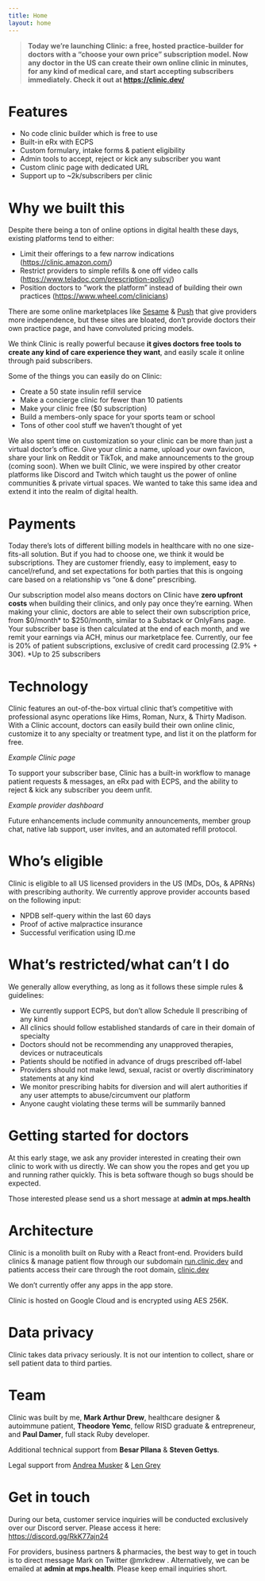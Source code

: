 ```yaml
---
title: Home
layout: home
---
```


> __Today we’re launching Clinic: a free, hosted practice-builder for doctors with a “choose your own price” subscription model. Now any doctor in the US can create their own online clinic in minutes, for any kind of medical care, and start accepting subscribers immediately. Check it out at https://clinic.dev/__

# Features
* No code clinic builder which is free to use
* Built-in eRx with ECPS
* Custom formulary, intake forms & patient eligibility
* Admin tools to accept, reject or kick any subscriber you want
* Custom clinic page with dedicated URL
* Support up to ~2k/subscribers per clinic

# Why we built this

Despite there being a ton of online options in digital health these days, existing platforms tend to either:
 
* Limit their offerings to a few narrow indications (https://clinic.amazon.com/)
* Restrict providers to simple refills & one off video calls (https://www.teladoc.com/prescription-policy/)
* Position doctors to “work the platform” instead of building their own practices (https://www.wheel.com/clinicians)

There are some online marketplaces like <a href="https://sesamecare.com/" target="_blank">Sesame</a> & <a href="https://www.pushhealth.com/" target="_blank">Push</a> that give providers more independence, but these sites are bloated, don’t provide doctors their own practice page, and have convoluted pricing models. 

We think Clinic is really powerful because __it gives doctors free tools to create any kind of care experience they want__, and easily scale it online through paid subscribers. 

Some of the things you can easily do on Clinic:
* Create a 50 state insulin refill service
* Make a concierge clinic for fewer than 10 patients
* Make your clinic free ($0 subscription) 
* Build a members-only space for your sports team or school
* Tons of other cool stuff we haven’t thought of yet

We also spent time on customization so your clinic can be more than just a virtual doctor’s office. Give your clinic a name, upload your own favicon, share your link on Reddit or TikTok, and make announcements to the group (coming soon). When we built Clinic, we were inspired by other creator platforms like Discord and Twitch which taught us the power of online communities & private virtual spaces. We wanted to take this same idea and extend it into the realm of digital health. 

# Payments

Today there’s lots of different billing models in healthcare with no one size-fits-all solution. But if you had to choose one, we think it would be subscriptions. They are customer friendly, easy to implement, easy to cancel/refund, and set expectations for both parties that this is ongoing care based on a relationship vs “one & done” prescribing. 

Our subscription model also means doctors on Clinic have __zero upfront costs__ when building their clinics, and only pay once they’re earning.
When making your clinic, doctors are able to select their own subscription price, from $0/month* to $250/month, similar to a Substack or OnlyFans page. Your subscriber base is then calculated at the end of each month, and we remit your earnings via ACH, minus our marketplace fee. Currently, our fee is 20% of patient subscriptions, exclusive of credit card processing (2.9% + 30¢). *Up to 25 subscribers

# Technology
Clinic features an out-of-the-box virtual clinic that’s competitive with professional async operations like Hims, Roman, Nurx, & Thirty Madison.
With a Clinic account, doctors can easily build their own online clinic, customize it to any specialty or treatment type, and list it on the platform for free. 

_Example Clinic page_

To support your subscriber base, Clinic has a built-in workflow to manage patient requests & messages, an eRx pad with ECPS, and the ability to reject & kick any subscriber you deem unfit. 

_Example provider dashboard_

Future enhancements include community announcements, member group chat, native lab support, user invites, and an automated refill protocol.

# Who’s eligible
Clinic is eligible to all US licensed providers in the US (MDs, DOs, & APRNs) with prescribing authority. 
We currently approve provider accounts based on the following input:
* NPDB self-query within the last 60 days
* Proof of active malpractice insurance
* Successful verification using ID.me

# What’s restricted/what can’t I do
We generally allow everything, as long as it follows these simple rules & guidelines:
* We currently support ECPS, but don’t allow Schedule II prescribing of any kind
* All clinics should follow established standards of care in their domain of specialty 
* Doctors should not be recommending any unapproved therapies, devices or nutraceuticals 
* Patients should be notified in advance of drugs prescribed off-label
* Providers should not make lewd, sexual, racist or overtly discriminatory statements at any kind 
* We monitor prescribing habits for diversion and will alert authorities if any user attempts to abuse/circumvent our platform
* Anyone caught violating these terms will be summarily banned

# Getting started for doctors
At this early stage, we ask any provider interested in creating their own clinic to work with us directly. We can show you the ropes and get you up and running rather quickly. This is beta software though so bugs should be expected.

Those interested please send us a short message at __admin at mps.health__

# Architecture
Clinic is a monolith built on Ruby with a React front-end. Providers build clinics & manage patient flow through our subdomain <a href="https://run.clinic.dev/" target="_blank">run.clinic.dev</a> and patients access their care through the root domain, <a href="https://clinic.dev/" target="_blank">clinic.dev</a>

We don’t currently offer any apps in the app store.

Clinic is hosted on Google Cloud and is encrypted using AES 256K. 

# Data privacy
Clinic takes data privacy seriously. It is not our intention to collect, share or sell patient data to third parties. 

# Team
Clinic was built by me, __Mark Arthur Drew__, healthcare designer & autoimmune patient, __Theodore Yemc__, fellow RISD graduate & entrepreneur, and __Paul Damer__, full stack Ruby developer.

Additional technical support from __Besar Pllana__ & __Steven Gettys__. 

Legal support from <a href="https://www.buchalter.com/attorneys/andrea-r-musker/#bio" target="_blank">Andrea Musker</a> & <a href="https://www.wiggin.com/person/len-gray/" target="_blank">Len Grey</a>

# Get in touch
During our beta, customer service inquiries will be conducted exclusively over our Discord server. Please access it here: <https://discord.gg/RkK77ajn24>

For providers, business partners & pharmacies, the best way to get in touch is to direct message Mark on Twitter @mrkdrew . Alternatively, we can be emailed at __admin at mps.health__. Please keep email inquiries short.
